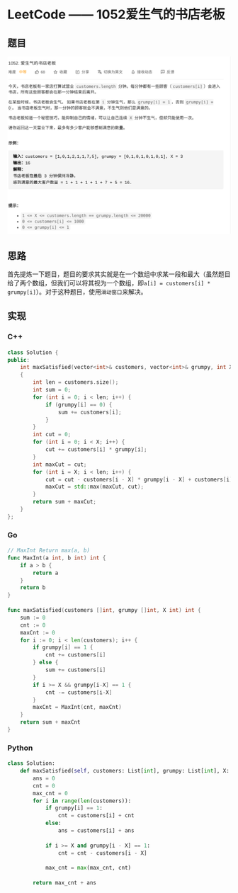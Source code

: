 # LeetCode —— 1052爱生气的书店老板

## 题目

![20210223075025](https://raw.githubusercontent.com/AZMDDY/imgs/master/img/20210223075025.png)

## 思路

首先提炼一下题目，题目的要求其实就是在一个数组中求某一段和最大（虽然题目给了两个数组，但我们可以将其视为一个数组，即`a[i] = customers[i] * grumpy[i]`）。对于这种题目，使用`滑动窗口`来解决。

## 实现

### C++

```cpp
class Solution {
public:
    int maxSatisfied(vector<int>& customers, vector<int>& grumpy, int X)
    {
        int len = customers.size();
        int sum = 0;
        for (int i = 0; i < len; i++) {
            if (grumpy[i] == 0) {
                sum += customers[i];
            }
        }
        int cut = 0;
        for (int i = 0; i < X; i++) {
            cut += customers[i] * grumpy[i];
        }
        int maxCut = cut;
        for (int i = X; i < len; i++) {
            cut = cut - customers[i - X] * grumpy[i - X] + customers[i] * grumpy[i];
            maxCut = std::max(maxCut, cut);
        }
        return sum + maxCut;
    }
};
```

### Go

```go
// MaxInt Return max(a, b)
func MaxInt(a int, b int) int {
	if a > b {
		return a
	}
	return b
}

func maxSatisfied(customers []int, grumpy []int, X int) int {
	sum := 0
	cnt := 0
	maxCnt := 0
	for i := 0; i < len(customers); i++ {
		if grumpy[i] == 1 {
			cnt += customers[i]
		} else {
			sum += customers[i]
		}
		if i >= X && grumpy[i-X] == 1 {
			cnt -= customers[i-X]
		}
		maxCnt = MaxInt(cnt, maxCnt)
	}
	return sum + maxCnt
}
```

### Python

```python
class Solution:
    def maxSatisfied(self, customers: List[int], grumpy: List[int], X: int) -> int:
        ans = 0
        cnt = 0
        max_cnt = 0
        for i in range(len(customers)):
            if grumpy[i] == 1:
                cnt = customers[i] + cnt
            else:
                ans = customers[i] + ans

            if i >= X and grumpy[i - X] == 1:
                cnt = cnt - customers[i - X]

            max_cnt = max(max_cnt, cnt)

        return max_cnt + ans
```
